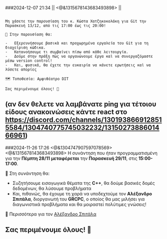 
###2024-12-07 21:34
|| <@&1315678143683493898> ||
```Παρουσίαση git Κ. Χατζηκοκολάκη

Μη χάσετε την παρουσίαση του κ. Κώστα Χατζηκοκολάκη για Git την Παρασκευή 13/12, από τις 17:00 έως τις 20:00!

📌 Στην παρουσίαση θα:

-   Εξερευνήσουμε βασικὰ και προχωρημένα εργαλεία του Git για τη διαχείριση κὠδικα.
-   Κατανοήσουμε τι συμβαίνει πίσω από κάθε λειτουργία.
-   Δούμε στην πράξη πὼς να οργανώνουµε έργα καὶ να συνεργαζόµαστε µέσω version control!
-   Και, φυσικά, θα έχετε την ευκαιρία να κάνετε ερωτήσεις καὶ να λύσετε απορίες

🗺️ Τοποθεσία: Αμφιθέατρο DIT

Σας περιμένουμε όλους! 🚀
```


(αν δεν θελετε να λαμβάνατε ping για τέτοιου είδους ανακοινώσεις κάντε react στο https://discord.com/channels/1301938669128515584/1304740775745032232/1315027388601466961)
---
###2024-11-26 17:26
<@&1304747907597078569>
<@&1315678143683493898> 
Η συνάντηση που ήταν προγραμματισμένη για την **Πέμπτη 28/11** **μεταφέρεται** την **Παρασκευή 29/11**, στις **15:00-17:00**.  

📌 Στη συνάντηση θα:  
- Συζητήσουμε εισαγωγικά θέματα της **C++**,  θα δούμε βασικές δομές δεδομένων, θα λύσουμε προβλήματα 
- Και, πιθανώς, θα έχουμε τη χαρά να υποδεχτούμε τον **Αλέξανδρο Σπιτάλα**, διοργανωτή του **GRCPC**, ο οποίος θα μας μιλήσει για διαγωνιστικά προβλήματα και θα μοιραστεί πολύτιμες γνώσεις!  

🔗 Περισσότερα για τον [Αλέξανδρο Σπιτάλα](https://www.linkedin.com/in/alexandros-s-37b96a80)  

Σας περιμένουμε όλους! 🚀
---
